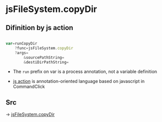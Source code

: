 # jsFileSystem.copyDir

## Difinition by js action

```js.js

var=runCopyDir
	?func=jsFileSystem.copyDir
	?args=
		&sourcePathString=
		&destiDirPathString=
```

- The `run` prefix on var is a process annotation, not a variable definition

- [js action](#) is annotation-oriented language based on javascript in CommandClick

## Src

-> [jsFileSystem.copyDir](https://github.com/puutaro/CommandClick/blob/master/app/src/main/java/com/puutaro/commandclick/fragment_lib/terminal_fragment/js_interface/file/JsFileSystem.kt#L243)


